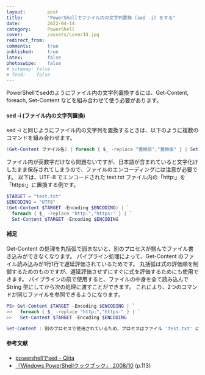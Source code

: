 ```yaml
---
layout:        post
title:         "PowerShellでファイル内の文字列置換 (sed -i) をする"
date:          2022-04-14
category:      PowerShell
cover:         /assets/cover14.jpg
redirect_from:
comments:      true
published:     true
latex:         false
photoswipe:    false
# sitemap: false
# feed:    false
---
```


PowerShellでsedのようにファイル内の文字列置換するには、Get-Content, foreach, Set-Content などを組み合わせて使う必要があります。

#### sed -i (ファイル内の文字列置換)

sed -i と同じようにファイル内の文字列を置換するときは、以下のように複数のコマンドを組み合わせます。
```ps1
(Get-Content ファイル名) | foreach { $_ -replace "置換前","置換後" } | Set-Content ファイル名
```
ファイル内が英数字だけなら問題ないですが、日本語が含まれていると文字化けしたまま保存されてしまうので、ファイルのエンコーディングには注意が必要です。
以下は、UTF-8 でエンコードされた text.txt ファイル内の「http:」を「https:」に置換する例です。
```ps1
$TARGET = "test.txt"
$ENCODING = "UTF8"
(Get-Content $TARGET -Encoding $ENCODING) | `
  foreach { $_ -replace "http:","https:" } | `
  Set-Content $TARGET -Encoding $ENCODING
```

#### 補足

Get-Content の処理を丸括弧で囲まないと、別のプロセスが掴んでファイル書き込みができなくなります。
パイプライン処理によって、Get-Content のファイル読み込みが1行1行で遅延評価されているためです。
丸括弧は式の評価順を制御するためのものですが、遅延評価させずにすぐに式を評価するためにも使用できます。
パイプラインの前で使用すると、ファイルの中身を全て読み込んで String 型にしてから次の処理に渡すことができます。
これにより、2つのコマンドが同じファイルを参照できるようになります。

```ps1
PS> Get-Content $TARGET -Encoding $ENCODING | `
>>   foreach { $_ -replace "http:","https:" } | `
>>   Set-Content $TARGET -Encoding $ENCODING

Set-Content : 別のプロセスで使用されているため、プロセスはファイル 'test.txt' にアクセスできません。
```

#### 参考文献
- [powershellでsed - Qiita](https://qiita.com/kiduki/items/a9784c5f65955e50c4bf)
- [『Windows PowerShellクックブック』 2008/10](https://amzn.to/3PkOtKf) (p.113)

